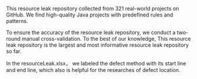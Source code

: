 This resource leak repository collected from 321 real-world projects on GitHub. We find high-quality Java projects with predefined rules and patterns.

To ensure the accuracy of the resource leak repository, we conduct a two-round manual cross-validation. 
To the best of our knowledge, This resource leak repository is the largest and most informative resource leak repository so far.

In the resourceLeak.xlsx， we labeled the defect method with its start line and end line, which also is helpful for the researches of defect location.
